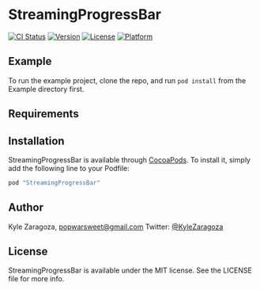 # StreamingProgressBar

[![CI Status](http://img.shields.io/travis/popwarsweet/StreamingProgressBar.svg?style=flat)](https://travis-ci.org/popwarsweet/StreamingProgressBar)
[![Version](https://img.shields.io/cocoapods/v/StreamingProgressBar.svg?style=flat)](http://cocoapods.org/pods/StreamingProgressBar)
[![License](https://img.shields.io/cocoapods/l/StreamingProgressBar.svg?style=flat)](http://cocoapods.org/pods/StreamingProgressBar)
[![Platform](https://img.shields.io/cocoapods/p/StreamingProgressBar.svg?style=flat)](http://cocoapods.org/pods/StreamingProgressBar)

## Example

To run the example project, clone the repo, and run `pod install` from the Example directory first.

## Requirements

## Installation

StreamingProgressBar is available through [CocoaPods](http://cocoapods.org). To install
it, simply add the following line to your Podfile:

```ruby
pod "StreamingProgressBar"
```

## Author

Kyle Zaragoza, popwarsweet@gmail.com
Twitter: [@KyleZaragoza](https://twitter.com/kylezaragoza)

## License

StreamingProgressBar is available under the MIT license. See the LICENSE file for more info.
